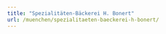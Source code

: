 ```yaml
---
title: "Spezialitäten-Bäckerei H. Bonert"
url: /muenchen/spezialitaeten-baeckerei-h-bonert/
---
```

